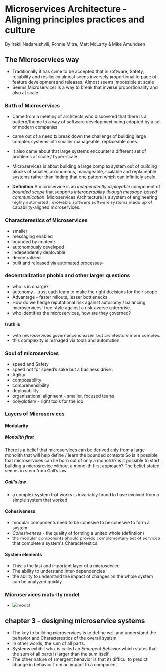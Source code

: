# Microservices Architecture - Aligning principles practices and culture
By Irakli Nadareishvili, Ronnie Mitra, Matt McLarty &  Mike Amundsen

## The Microservices way
- Traditionally it has come to be accepted that in software, Safety, reliability and resiliency almost seens inversely proportional to pace of feature development and releases. Almost seems impossible at scale
- Seems Microservices is a way to break that inverse proportionality and also at scale.

### Birth of Microservices
- Came from a meeting of architects who discovered that there is a pattern/theme to a way of software development being adopted by a set of modern companies
- came out of a need to break down the challenge of building large complex systems into smaller manageable, replaceable ones.
- It also came about that large systems encounter a different set of problems at scale / hyper-scale
- Microservices is about building a large complex system out of building blocks of smaller, autonomous, manageable, scalable and replaceable systems rather than finding that one pattern which can infinitely scale.

- **Definition** A microservice is an *independently deployable* component of *bounded scope* that supports *interoperability through message-based communication*. Microservices Architecture is a system of engineering highly automated , evolvable software software systems made up of capability-aligned microservices.

### Characterestics of Microservices
- smaller
- messaging enabled
- bounded by contexts
- autonomously developed
- independently deployable
- decentralized
- built and released via automated processes- 


### decentralization phobia and other larger questions
- who is in charge?
- autonomy - trust each team to make the right decisions for their scope
- Advantage - faster rollouts, lesser bottlenecks
- How do we hedge reputational risk against autonomy / balancing microservices' free-style against a risk-averse enterprise.
- who identifies the microservices, how are they governed?
#### truth is
- with microservices governance is easier but architecture more complex.
- this complexity is managed via tools and automation.


### Soul of microservices
- speed and Safety
- speed not for speed's sake  but a business driver.
- Agility
- composability
- comprehensibility
- deployability
- organizational alignment - smaller, focused teams
- polyglotism - right tools for the job

### Layers of Microservices
#### Modularity
##### Monolith first
There is a belief that microservices can be derived only from a large monolith that will help define / learn the bounded contexts
So is it possible that microservices can be born out of only a monolith? is it possible to start building a microsrevice without a monolith first approach? The belief stated seems to stem from Gall's law.

##### Gall's law
- a complex system that works is invariably found to have evolved from a simple system that worked.

#### Cohesiveness
- modular components need to be cohesive to be cohesive to form a system
- *Cohesiveness* - the quality of forming a united whole (defintiion)
- the modular components should provide complementary set of services that complete a system's Characterestics

#### System elements
- This is the last and important layer of a microservice
- The ability to understand inter-dependencies
- the ability to understand the impact of changes on the whole system can be analyzed quickly.

### Microservices maturity model
- ![model](https://d3ansictanv2wj.cloudfront.net/msar_0201-a762ef3efa52bf559517ac80e291c64a.png)

## chapter 3 - designing microservice systems
- The key to building microservices is to define well and understand the behavior and Characterestics of the overall system. 
- In other words, the sum of all parts.
- Systems exhibit what is called an *Emergent Behavior* which states that the sum of all parts is larger than the sum itself.
- The other nature of emergent behavior is that its difficul to predict change in behavior from an impact to a component.
